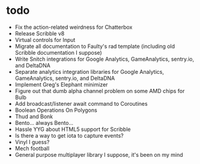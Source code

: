 # todo

- Fix the action-related weirdness for Chatterbox
- Release Scribble v8
- Virtual controls for Input
- Migrate all documentation to Faulty's rad template (including old Scribble documentation I suppose)
- Write Snitch integrations for Google Analytics, GameAnalytics, sentry.io, and DeltaDNA
- Separate analytics integration libraries for Google Analytics, GameAnalytics, sentry.io, and DeltaDNA
- Implement Greg's Elephant minimizer
- Figure out that dumb alpha channel problem on some AMD chips for Bulb
- Add broadcast/listener await command to Coroutines
- Boolean Operations On Polygons
- Thud and Bonk
- Bento... always Bento...
- Hassle YYG about HTML5 support for Scribble
- Is there a way to get iota to capture events?
- Vinyl I guess?
- Mech football
- General purpose multiplayer library I suppose, it's been on my mind
